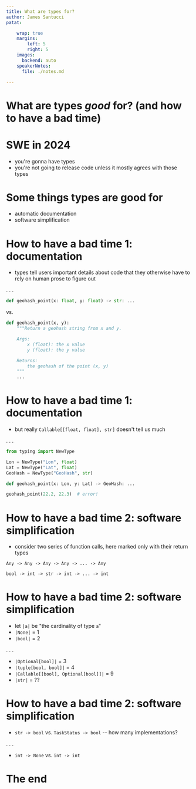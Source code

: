 ```yaml
---
title: What are types for?
author: James Santucci
patat:

    wrap: true
    margins:
        left: 5
        right: 5
    images:
      backend: auto
    speakerNotes:
      file: ./notes.md

---
```


# What are types *good* for? (and how to have a bad time)

# SWE in 2024

* you're gonna have types
* you're not going to release code unless it mostly agrees with those types

<!--
* Typescript ubiquity, incremental typing in python, Rust, lots of others
* obviously still a few holdouts (Clojure! Vanilla JS! Nix! obviously everyone's sad about nix not being typed)
-->

# Some things types are good for

* automatic documentation
* software simplification

<!--
crux of this talk is these three things -- types can be really good at them, but it's easy to get less benefit
and still have to have a bunch of arguments with mypy if you don't _use the types_
-->

# How to have a bad time 1: documentation

* types tell users important details about code that they otherwise have to rely on human prose to figure out

. . .

```python
def geohash_point(x: float, y: float) -> str: ...
```

vs.

```python
def geohash_point(x, y):
    """Return a geohash string from x and y.

    Args:
        x (float): the x value
        y (float): the y value

    Returns:
        the geohash of the point (x, y)
    """
    ...
```

<!--
* what happens when the interface to geohash changes?
* without static type checking + with tests making sure geohash_point works you get yelled at in tests
* without static type checking or tests you get yelled at in prod
-->

# How to have a bad time 1: documentation

* but really `Callable[[float, float], str]` doesn't tell us much

. . .

```python
from typing import NewType

Lon = NewType("Lon", float)
Lat = NewType("Lat", float)
GeoHash = NewType("GeoHash", str)

def geohash_point(x: Lon, y: Lat) -> GeoHash: ...

geohash_point(22.2, 22.3)  # error!
```

<!--
* Why is float -> float -> str _bad_? No domain information! Only primitive types. We know some things about our
  domain, e.g., that we're geohashing a lat/lon coordinate
* We can represent that information! with the edit above, we can't call geohash_point with any two floats, and we can't
  pass a Lat to the Lon parameter or vice-versa (well we can -- newtypes don't mess with runtime, but VSCode / mypy
  will yell at you if you do)
* summary: use newtype for domain-specific primitive types instead of un-informative plain primitives, get better type-
  driven documentation
-->

# How to have a bad time 2: software simplification

* consider two series of function calls, here marked only with their return types

```
Any -> Any -> Any -> Any -> ... -> Any

bool -> int -> str -> int -> ... -> int
```

<!--
* which of these is easier to understand? knowing nothing about the code, I think the latter -- you at least have some
  sense of the limits of what can happen at each step
* this has to do with _cardinality_ -- types can tell us how many possible implementations there are of a function
  (notwithstanding side-effects / mutation)
-->

# How to have a bad time 2: software simplification

* let `|a|` be "the cardinality of type `a`"
* `|None|` = 1
* `|bool|` = 2

. . .

* `|Optional[bool]|` = 3
* `|tuple[bool, bool]|` = 4
* `|Callable[[bool], Optional[bool]]|` = 9
* `|str|` = ??

<!--
* type cardinality is at the core of why "algebraic data types" are algebraic
* cardinality of Optional[bool] is 3 because Optional is a sum type, where the cardinality of the type is the _sum_
  of the cardinality of the types in its branches (in this case, None and `bool`)
* cardinality of `tuple[bool, bool]` is 4 because tuple is a product type, where the cardinality of the type is
  the _product_ of the cardinality of the types it contains (a _and_ b, in this case bool and bool)
* `bool -> Optional[bool]` has cardinality |Optional[bool]| ^ |bool|, which is where we get exponentiation, which is
  where these numbers can start to go a little nuts
-->

# How to have a bad time 2: software simplification

* `str -> bool` vs. `TaskStatus -> bool` -- how many implementations?

. . .

* `int -> None` vs. `int -> int`

<!--
* if you live in primitive types, there are 2 ^^ infinity paths through `str -> bool`, but only 2 ^^ |TaskStatus| paths
  through a TaskStatus -> bool function. That's a big improvement!
* if you have functions that exist only for their side-effects, all bets are off. A function with a signature
  `int -> None` only has one _pure_ implementation (`return None`), but because `-> None` is the side-effect shibboleth
  in python, that function can do literally anything
* summary: use lower cardinality types when you can do limit the incidental complexity of implementations of _things_
-->

# The end

<!--
* and that's kind of it for now, since half-baked
-->
